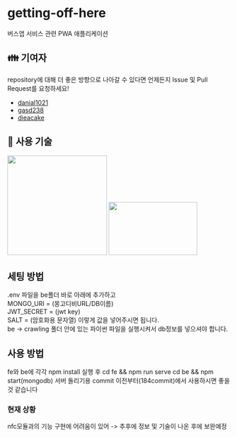 # getting-off-here
버스앱 서비스 관련 PWA 애플리케이션

## 👪 기여자

repository에 대해 더 좋은 방향으로 나아갈 수 있다면 언제든지 Issue 및 Pull Request를 요청하세요!

- [danial1021](https://github.com/danial1021)
- [gasd238](https://github.com/gasd238)
- [dieacake](https://github.com/dieacake)

## 🔑 사용 기술

<img src="https://vuejs.org/images/logo.png" width="225" height="225" />
<img src="https://upload.wikimedia.org/wikipedia/commons/thumb/d/d9/Node.js_logo.svg/1200px-Node.js_logo.svg.png" width="200" height="120" />

## 세팅 방법

.env 파일을 be폴더 바로 아래에 추가하고  
MONGO_URI = (몽고디비URL/DB이름)  
JWT_SECRET = (jwt key)  
SALT = (암호화용 문자열)
이렇게 값을 넣어주시면 됩니다.  
be -> crawling 폴더 안에 있는 파이썬 파일을 실행시켜서 db정보를 넣으셔야 합니다.

## 사용 방법

fe와 be에 각각 npm install 실행 후 
cd fe && npm run serve
cd be && npm start(mongodb)
서버 돌리기용 commit 이전부터(184commit)에서 사용하시면 좋을 것 같습니다

### 현재 상황

nfc모듈과의 기능 구현에 어려움이 있어 -> 추후에 정보 및 기술이 나온 후에 보완예정
